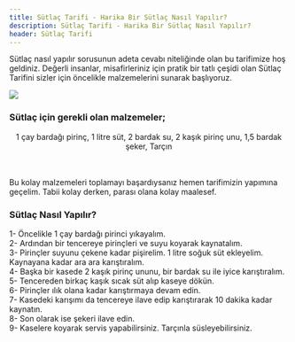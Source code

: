 ```yaml
---
title: Sütlaç Tarifi - Harika Bir Sütlaç Nasıl Yapılır?
description: Sütlaç Tarifi - Harika Bir Sütlaç Nasıl Yapılır?
header: Sütlaç Tarifi
---
```

Sütlaç nasıl yapılır sorusunun adeta cevabı niteliğinde olan bu tarifimize hoş geldiniz. Değerli insanlar, misafirleriniz için pratik bir tatlı çeşidi olan Sütlaç Tarifini sizler için öncelikle malzemelerini sunarak başlıyoruz.

<img src="https://kral.site/img/sutlac-tarifi.jpg">

<h3>Sütlaç için gerekli olan malzemeler;</h3>
<center>1 çay bardağı pirinç, 1 litre süt, 2 bardak su, 2 kaşık pirinç unu, 1,5 bardak şeker, Tarçın</center><br><br>

Bu kolay malzemeleri toplamayı başardıysanız hemen tarifimizin yapımına geçelim. Tabii kolay derken, parası olana kolay maalesef.

<h3>Sütlaç Nasıl Yapılır?</h3>
1- Öncelikle 1 çay bardağı pirinci yıkayalım.<br>
2- Ardından bir tencereye pirinçleri ve suyu koyarak kaynatalım.<br>
3- Pirinçler suyunu çekene kadar pişirelim. 1 litre soğuk süt ekleyelim. Kaynayana kadar ara ara karıştıralım.<br>
4- Başka bir kasede 2 kaşık pirinç ununu, bir bardak su ile iyice karıştıralım.<br>
5- Tencereden birkaç kaşık sıcak süt alıp kaseye dökün.<br>
6- Pirinçler ılık olana kadar karıştırmaya devam edin.<br>
7- Kasedeki karışımı da tencereye ilave edip karıştırarak 10 dakika kadar kaynatın.<br>
8- Son olarak ise şekeri ilave edin.<br>
9- Kaselere koyarak servis yapabilirsiniz. Tarçınla süsleyebilirsiniz. <br>
